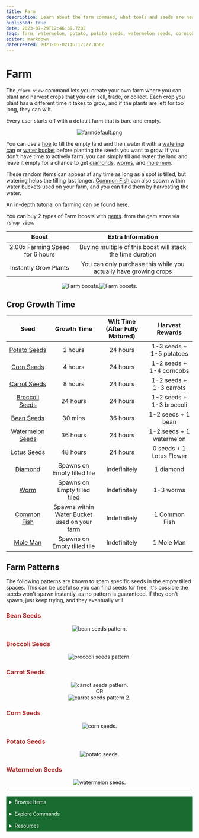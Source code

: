 ```yaml
---
title: Farm
description: Learn about the farm command, what tools and seeds are needed, farming patterns, and more.
published: true
date: 2023-07-29T12:46:39.728Z
tags: farm, watermelon, potato, potato seeds, watermelon seeds, corncob, corn seeds, carrots, carrot seeds, broccoli, broccoli seeds, fertilizer, hoe, watering can, water bucket, elf on a shelf, farming, crops, seeds, dank memer wiki, dankmemer wiki
editor: markdown
dateCreated: 2023-06-02T16:17:27.856Z
---
```


# Farm
The `/farm view` command lets you create your own farm where you can plant and harvest crops that you can sell, trade, or collect. Each crop you plant has a different time it takes to grow, and if the plants are left for too long, they can wilt.

Every user starts off with a default farm that is bare and empty.

<center>
  
![farmdefault.png](/bot-features/grinding/farmdefault.png)

  </center>
  
You can use a <a href="/Items/Tools#Hoe" target="_blank">hoe</a> to till the empty land and then water it with a <a href="/Items/Tools#WateringCan" target="_blank">watering can</a> or <a href="/Items/Tools#WaterBucket" target="_blank">water bucket</a> before planting the seeds you want to grow. If you don't have time to actively farm, you can simply till and water the land and leave it empty for a chance to get <a href="/Items/Sellables#Diamond" target="_blank">diamonds</a>, <a href="/Items/Sellables#Worm" target="_blank">worms</a>, and <a href="/Items/Sellables#MoleMan" target="_blank">mole men</a>. 

These random items can appear at any time as long as a spot is tilled, but watering helps the tilling last longer. <a href="/Items/Sellables#CommonFish" target="_blank">Common Fish</a> can also spawn within water buckets used on your farm, and you can find them by harvesting the water.

An in-depth tutorial on farming can be found <a href="https://dankmemer.lol/tutorial/farming" target="_blank">here</a>.

You can buy 2 types of Farm boosts with  <a href="https://dankmemer.lol/store" target="_blank">gems</a>. from the gem store via `/shop view`.

<center>
  
| Boost | Extra Information |
| :----:| :----:|
| 2.00x Farming Speed for 6 hours | Buying multiple of this boost will stack the time duration |
| Instantly Grow Plants | You can only purchase this while you actually have growing crops |
</center>

<center>
<img src="/bot-features/basic-commands/farmingspeed.png" alt="Farm boosts."><img src="/bot-features/basic-commands/instantlygrowplants.png" alt="Farm boosts.">
</center>


## Crop Growth Time
| Seed | Growth Time | Wilt Time (After Fully Matured) | Harvest Rewards |
|:------:|:----:|:----:|:----:|
| <a href="https://dankmemer.wiki/en/Items/Tools#PotatoSeeds" target="_blank">Potato Seeds</a> | 2 hours | 24 hours | 1-3 seeds + 1-5 potatoes |
| <a href="https://dankmemer.wiki/en/Items/Tools#CornSeeds" target="_blank">Corn Seeds</a> | 4 hours | 24 hours | 1-2 seeds + 1-4 corncobs |
| <a href="https://dankmemer.wiki/en/Items/Tools#CarrotSeeds" target="_blank">Carrot Seeds</a> | 8 hours | 24 hours | 1-2 seeds + 1-3 carrots |
| <a href="https://dankmemer.wiki/en/Items/Tools#BroccoliSeeds" target="_blank">Broccoli Seeds</a> | 24 hours | 24 hours | 1-2 seeds + 1-3 broccoli |
| <a href="https://dankmemer.wiki/en/Items/Tools#BeanSeeds" target="_blank">Bean Seeds</a> | 30 mins | 36 hours | 1-2 seeds + 1 bean |
| <a href="https://dankmemer.wiki/en/Items/Tools#WatermelonSeeds" target="_blank">Watermelon Seeds</a> | 36 hours | 24 hours | 1-2 seeds + 1 watermelon |
| <a href="https://dankmemer.wiki/en/Items/Tools#LotusSeeds" target="_blank">Lotus Seeds</a> | 48 hours | 24 hours | 0 seeds + 1 Lotus Flower |
| <a href="https://dankmemer.wiki/en/Items/Sellables#Diamond" target="_blank">Diamond</a> | Spawns on Empty tilled tile | Indefinitely | 1 diamond |
| <a href="https://dankmemer.wiki/en/Items/Sellables#Worm" target="_blank">Worm</a> | Spawns on Empty tilled tiled | Indefinitely | 1-3 worms |
| <a href="https://dankmemer.wiki/en/Items/Sellables#CommonFish" target="_blank">Common Fish</a> | Spawns within Water Bucket used on your farm | Indefinitely | 1 Common Fish |
| <a href="https://dankmemer.wiki/en/Items/Sellables#MoleMan" target="_blank">Mole Man</a> | Spawns on Empty tilled tile | Indefinitely | 1 Mole Man |

## Farm Patterns
The following patterns are known to spam specific seeds in the empty tilled spaces. This can be useful so you can find seeds for free. It's possible the seeds won't spawn instantly, as no pattern is guaranteed. If they don't spawn, just keep trying, and they eventually will.

### <font color =b32d2d>Bean Seeds</font> 
<center>
<img src="/bot-features/grinding/beanseeds.png" alt="bean seeds pattern.">
</center>

### <font color =b32d2d>Broccoli Seeds</font> 
<center>
<img src="/bot-features/grinding/broccoliseeds.png" alt="broccoli seeds pattern.">
</center>

### <font color =b32d2d>Carrot Seeds</font> 
<center>
<img src="/bot-features/grinding/carrotseeds.png" alt="carrot seeds pattern.">
</center>

<center> OR </center>

<center>
<img src="/bot-features/grinding/carrotseeds2.png" alt="carrot seeds pattern 2.">
</center>

### <font color =b32d2d>Corn Seeds</font> 
<center>
<img src="/bot-features/grinding/cornseeds.png" alt="corn seeds.">
</center>

### <font color =b32d2d>Potato Seeds</font> 
<center>
<img src="/bot-features/grinding/potatoseeds.png" alt="potato seeds.">
</center>

### <font color =b32d2d>Watermelon Seeds</font>  
<center>
<img src="/bot-features/grinding/watermelonseeds.png" alt="watermelon seeds.">
</center>

---


<body>
  <details closed>
    <summary style="background-color:#196b2f; color:#F5F5F5; font: 14px Roboto; padding: 8px;">Browse Items</summary>
      <div style="text-align: center;">  
      <p style="font: 12px Roboto; padding: 0 8px 3px 8px;">
          <a href="/Items/Collectables" target="_blank">Collectables</a> &#x2022; <a href="/Items/Consumables" target="_blank">Consumables</a> &#x2022; <a href="/Items/Drops" target="_blank">Drops</a> &#x2022; <a href="/Items/Lootboxes" target="_blank">Lootboxes</a> &#x2022; <a href="/Items/Packs" target="_blank">Packs</a> &#x2022; <a href="/Items/Power-ups" target="_blank">Power-ups</a> &#x2022; <a href="/Items/Sellables" target="_blank">Sellables</a> &#x2022; <a href="/Items/Tools" target="_blank">Tools</a>
        </p>
         </div>
    </details>
</body>

<body>
  <details closed>
    <summary style="background-color:#196b2f; color:#F5F5F5; font: 14px Roboto; padding: 8px;">Explore Commands</summary>
    <details>
      <summary style="background-color:#72ad70; color:#000000; font: 12px Roboto; padding: 8px;">Currency Commands</summary>
      <div style="text-align: center;"> 
      <p style="font: 12px Roboto; padding: 0 8px 3px 8px;"> <a href="/Bot-features/Currency-Commands/Achievements" target="_blank">Achievements</a> &#x2022; <a href="/Bot-features/Currency-Commands/Advancements" target="_blank">Advancements - (</a> <a href="/Bot-features/Currency-Commands/Advancements#LevelRewards" target="_blank">Levels</a>, <a href="/Bot-features/Currency-Commands/Advancements#Omega" target="_blank">Omega</a>, <a href="/Bot-features/Currency-Commands/Advancements#Prestige" target="_blank">Prestige</a>, <a href="/Bot-features/Currency-Commands/Advancements/Upgrades" target="_blank">Upgrades</a>, <a href="/Bot-features/Currency-Commands/Advancements#Vote" target="_blank"> Vote</a>) <br> <a href="/Bot-features/Currency-Commands/Adventure" target="_blank">Adventure</a> &#x2022; <a href="/Bot-features/Currency-Commands/Badges" target="_blank">Badges</a> &#x2022; <a href="/Bot-features/Currency-Commands/Basic-Commands#Balance" target="_blank">Balance</a> &#x2022; <a href="/Bot-features/Currency-Commands/Rob-and-Heist#Bankrob" target="_blank">Bankrob</a> &#x2022; <a href="/Bot-features/Currency-Commands/Grind-Commands#Beg" target="_blank">Beg</a> &#x2022; <a href="/Bot-features/Currency-Commands/Bundles" target="_blank">Bundles</a> &#x2022; <a href="/Bot-features/Fun-Games-Image/Fun-and-Images#Compare" target="_blank">Compare</a> &#x2022; <a href="/Bot-features/Currency-Commands/Basic-Commands#Craft" target="_blank">Craft</a> &#x2022; <a href="/Bot-features/Currency-Commands/Grind-Commands#Crime" target="_blank">Crime</a> <br><a href="/Bot-features/Currency-Commands/Basic-Commands#Currencylog" target="_blank">Currencylog</a> &#x2022; <a href="/Bot-features/Currency-Commands/Basic-Commands#Daily" target="_blank">Daily</a> &#x2022; <a href="/Bot-features/Currency-Commands/Basic-Commands#Deposit" target="_blank">Deposit</a> &#x2022; <a href="/Bot-features/Currency-Commands/Grind-Commands#Dig" target="_blank">Dig</a> &#x2022; <a href="/Items/Drops" target="_blank">Drops</a> &#x2022; <a href="/Bot-features/Currency-Commands/Farm" target="_blank">Farm</a> &#x2022; <a href="/Bot-features/Currency-Commands/Grind-Commands#Fish" target="_blank">Fish</a> &#x2022; <a href="/Bot-features/Currency-Commands/Friends" target="_blank">Friends</a> &#x2022; <a href="/Bot-features/Currency-Commands/Serverevents-and-Giveaways#Giveaways" target="_blank">Giveaway</a> &#x2022; <a href="/Bot-features/Currency-Commands/Grind-Commands#Highlow" target="_blank">Highlow</a> <br> <a href="/Bot-features/Currency-Commands/Grind-Commands#Hunt" target="_blank">Hunt</a> &#x2022; <a href="/Bot-features/Currency-Commands/Basic-Commands#Inventory" target="_blank">Inventory</a> &#x2022; <a href="/Bot-features/Currency-Commands/Basic-Commands#Item" target="_blank">Item</a> &#x2022; <a href="/Bot-features/Currency-Commands/Leaderboards" target="_blank">Leaderboard</a> &#x2022; <a href="/Bot-features/Currency-Commands/Lotteries" target="_blank">Lottery</a> &#x2022; <a href="/Bot-features/Currency-Commands/Market" target="_blank">Market</a> &#x2022; <a href="/Bot-features/Currency-Commands/Marriage" target="_blank">Marriage</a> &#x2022; <a href="/Bot-features/Currency-Commands/Advancements/Upgrades#Monthly" target="_blank">Monthly</a> <br> <a href="/Bot-features/Currency-Commands/Multipliers" target="_blank">Multipliers</a> &#x2022; <a href="/Bot-features/Currency-Commands/Basic-Commands#Notifications" target="_blank">Notifications</a> &#x2022; <a href="/Bot-features/Currency-Commands/Pets" target="_blank">Pets</a>  &#x2022; <a href="/Bot-features/Currency-Commands/Grind-Commands#Postmemes" target="_blank">Postmemes</a> &#x2022; <a href="/Bot-features/Currency-Commands/Basic-Commands/Profile" target="_blank">Profile</a> &#x2022; <a href="/Bot-features/Currency-Commands/Quests" target="_blank">Quests</a> &#x2022; <a href="/Bot-features/Currency-Commands/Basic-Commands#Remove" target="_blank">Remove</a> &#x2022; <a href="/Bot-features/Currency-Commands/Rob-and-Heist#Rob" target="_blank">Rob</a> <br> <a href="/Bot-features/Currency-Commands/Grind-Commands#Scratch" target="_blank">Scratch</a> &#x2022; <a href="/Bot-features/Currency-Commands/Grind-Commands#Search" target="_blank">Search</a> &#x2022; <a href="/Bot-features/Currency-Commands/Serverevents-and-Giveaways#Serverevents" target="_blank">Serverevents</a> &#x2022; <a href="/Bot-features/Currency-Commands/Basic-Commands#Shop" target="_blank">Shop</a> &#x2022; <a href="/Bot-features/Currency-Commands/Basic-Commands/Profile#Showcase" target="_blank">Showcase</a> &#x2022; <a href="/Bot-features/Currency-Commands/Skins" target="_blank">Skins</a> &#x2022; <a href="/Bot-features/Currency-Commands/Grind-Commands#Stream" target="_blank">Stream</a> &#x2022; <a href="/Bot-features/Utility-and-Config-Commands/Utility-Commands#Taxcalc" target="_blank">Taxcalc</a> <br> <a href="/Bot-features/Currency-Commands/Basic-Commands/Profile#Titles" target="_blank">Title</a> &#x2022; <a href="/Bot-features/Currency-Commands/Basic-Commands#Use" target="_blank">Use</a> &#x2022; <a href="/Bot-features/Currency-Commands/Basic-Commands#Vacation" target="_blank">Vacation</a> &#x2022; <a href="/Bot-features/Fun-Games-Image/Games-and-Wagers#Wagers" target="_blank">Wager</a> &#x2022; <a href="/About-Dank-Memer/Premium-users#Weekly" target="_blank">Weekly</a> &#x2022; <a href="/Bot-features/Currency-Commands/Basic-Commands#Withdraw" target="_blank">Withdraw</a> &#x2022; <a href="/Bot-features/Currency-Commands/Work" target="_blank">Work</a> </p>
      </div>
    </details>
    <details>
      <summary style="background-color:#72ad70; color:#000000; font: 12px Roboto; padding: 8px;">Fun, Game, and Image Commands</summary>
      <div style="text-align: center;"> 
      <p style="font: 12px Roboto; padding: 0 8px 3px 8px;"><a href="/Bot-features/Fun-Games-Image/Fun-and-Images#Ball" target="_blank">8ball</a> &#x2022; <a href="/Bot-features/Fun-Games-Image/Fun-and-Images#Animals" target="_blank">Animals</a> &#x2022;  <a href="/Bot-features/Fun-Games-Image/Fun-and-Images#Clap" target="_blank">Clap</a> &#x2022; <a href="/Bot-features/Fun-Games-Image/Games-and-Wagers#Fight" target="_blank">Fight</a> &#x2022; <a href="/Bot-features/Fun-Games-Image/Games-and-Wagers#Games" target="_blank">Game</a> &#x2022; <a href="/Bot-features/Fun-Games-Image/Fun-and-Images#Image" target="_blank">Image</a> &#x2022;  <a href="/Bot-features/Fun-Games-Image/Fun-and-Images#Meme" target="_blank">Meme</a> &#x2022;  <a href="/Bot-features/Fun-Games-Image/Fun-and-Images#Rate" target="_blank">Rate</a> &#x2022; <a href="/Bot-features/Fun-Games-Image/Fun-and-Images#Trivia" target="_blank">Trivia</a> &#x2022;  <a href="/Bot-features/Fun-Games-Image/Fun-and-Images#Xkcd" target="_blank">Xkcd</a> </p>
      </div>
    </details>
    <details>
      <summary style="background-color:#72ad70; color:#000000; font: 12px Roboto,sans-serif; padding: 8px;">Utility and Config Commands</summary>
      <div style="text-align: center;"> 
      <p style="font: 12px Roboto; padding: 0 8px 3px 8px;">
        <a href="/Bot-features/Utility-and-Config-Commands/Config-Commands#Alert" target="_blank">Alert</a> &#x2022; <a href="/Bot-features/Utility-and-Config-Commands/Config-Commands#Audit" target="_blank">Audit</a> &#x2022; <a href="/Bot-features/Utility-and-Config-Commands/Config-Commands#Automeme" target="_blank">Automeme</a> &#x2022; <a href="/Bot-features/Utility-and-Config-Commands/Config-Commands#Block" target="_blank">Block</a> &#x2022; <a href="/Bot-features/Utility-and-Config-Commands/Config-Commands#Disableuse" target="_blank">Disableuse</a> &#x2022; <a href="/Bot-features/Utility-and-Config-Commands/Config-Commands#Flow" target="_blank">Flow</a> &#x2022; <a href="/Resources/help" target="_blank">Help</a> &#x2022; <a href="/Bot-features/Utility-and-Config-Commands/Utility-Commands#Invite" target="_blank">Invite</a> &#x2022; <a href="/About-Dank-Memer/About-the-bot#Partners" target="_blank">Partners</a> &#x2022; <a href="/Bot-features/Utility-and-Config-Commands/Utility-Commands#Ping" target="_blank">Ping</a> <br> <a href="/About-Dank-Memer/Premium-users#PremiumCommands" target="_blank">Premium</a> &#x2022; <a href="/Bot-features/Utility-and-Config-Commands/Utility-Commands#Reminders" target="_blank">Reminder</a> &#x2022; <a href="/Resources/Reports-and-appeals" target="_blank">Report</a> &#x2022; <a href="/Bot-features/Utility-and-Config-Commands/Utility-Commands#Reset" target="_blank">Resetmydata</a> &#x2022; <a href="/Bot-features/Utility-and-Config-Commands/Config-Commands#ServerSettings" target="_blank">Serversettings</a> &#x2022; <a href="/Bot-features/Utility-and-Config-Commands/Config-Commands#Settings" target="_blank">Settings</a> &#x2022; <a href="/Bot-features/Utility-and-Config-Commands/Utility-Commands#Usage" target="_blank">Usage</a> &#x2022; <a href="/About-Dank-Memer/Vote" target="_blank">Vote</a></p>
      </div>
    </details>
  </details>
</body>


<body>
  <details closed>
    <summary style="background-color:#196b2f; color:#F5F5F5; font: 14px Roboto, sans-serif; padding: 8px;">Resources</summary>
      <div style="text-align: center;">  
      <p style="font: 12px Roboto, sans-serif; padding: 0 8px 3px 8px;"><a href="/Resources/FAQ" target="_blank">Frequently Asked Questions (FAQ) </a> &#x2022;  <a href="/About-Dank-Memer/Bot-rules" target="_blank">Bot Rules</a> &#x2022; <a href="/Resources/Bot-tutorials" target="_blank">Bot Tutorials</a> <br> <a href="/Resources/Changelog" target="_blank">Changelog</a> &#x2022; <a href="/Resources/Community-made-tools" target="_blank">Community Made Tools</a> <br> <a href="/Resources/Dank-Blog" target="_blank">Dank Blog</a> &#x2022; <a href="/Resources/help" target="_blank">Help Commands</a> &#x2022; <a href="/Resources/Reports-and-appeals" target="_blank">Reports and Appeals</a>
        </p>
         </div>
    </details>
</body>